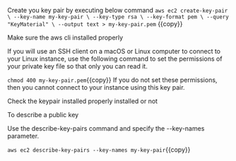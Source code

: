Create you key pair by executing below command
`aws ec2 create-key-pair \
    --key-name my-key-pair \
    --key-type rsa \
    --key-format pem \
    --query "KeyMaterial" \
    --output text > my-key-pair.pem`
    {{copy}}

Make sure the aws cli installed properly

If you will use an SSH client on a macOS or Linux computer to connect to your Linux instance, use the following command to set the permissions of your private key file so that only you can read it.

`chmod 400 my-key-pair.pem`{{copy}}
If you do not set these permissions, then you cannot connect to your instance using this key pair.


Check the keypair installed properly installed or not

To describe a public key

Use the describe-key-pairs command and specify the --key-names parameter.

`aws ec2 describe-key-pairs --key-names my-key-pair`{{copy}}
